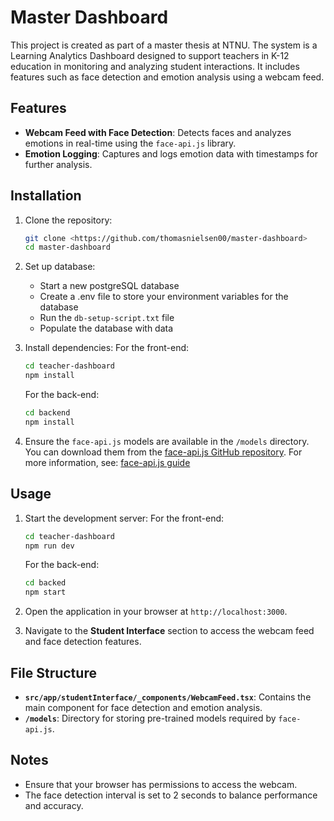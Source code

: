 # Master Dashboard

This project is created as part of a master thesis at NTNU. The system is a Learning Analytics Dashboard designed to support teachers in K-12 education in monitoring and analyzing student interactions. It includes features such as face detection and emotion analysis using a webcam feed.

## Features

- **Webcam Feed with Face Detection**: Detects faces and analyzes emotions in real-time using the `face-api.js` library.
- **Emotion Logging**: Captures and logs emotion data with timestamps for further analysis.

## Installation

1. Clone the repository:
   ```bash
   git clone <https://github.com/thomasnielsen00/master-dashboard>
   cd master-dashboard
   ```

2. Set up database:
   - Start a new postgreSQL database
   - Create a .env file to store your environment variables for the database
   - Run the `db-setup-script.txt` file
   - Populate the database with data

3. Install dependencies:
   For the front-end:  
   ```bash
   cd teacher-dashboard
   npm install
   ```
   For the back-end:  
   ```bash
   cd backend
   npm install
   ```

4. Ensure the `face-api.js` models are available in the `/models` directory. You can download them from the [face-api.js GitHub repository](https://github.com/justadudewhohacks/face-api.js). For more information, see: [face-api.js guide](https://itnext.io/face-api-js-javascript-api-for-face-recognition-in-the-browser-with-tensorflow-js-bcc2a6c4cf07)

## Usage

1. Start the development server:
   For the front-end:  
   ```bash
   cd teacher-dashboard
   npm run dev
   ```
   
   For the back-end:  
   ```bash
   cd backed
   npm start
   ```

3. Open the application in your browser at `http://localhost:3000`.

4. Navigate to the **Student Interface** section to access the webcam feed and face detection features.

## File Structure

- **`src/app/studentInterface/_components/WebcamFeed.tsx`**: Contains the main component for face detection and emotion analysis.
- **`/models`**: Directory for storing pre-trained models required by `face-api.js`.

## Notes

- Ensure that your browser has permissions to access the webcam.
- The face detection interval is set to 2 seconds to balance performance and accuracy.
